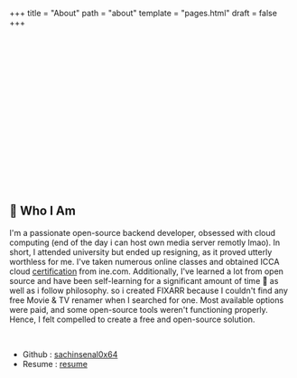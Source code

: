 +++
title = "About"
path = "about"
template = "pages.html"
draft = false
+++
<br>
<div align="center">
<a href="https://en.wikipedia.org/wiki/Diogenes" target="_blank" aria-label="Minimalism"><img src="https://sachinsenal0x64.github.io/picx-images-hosting/1701343027123.34vfgcv5fmrk.webp" alt="Diogenes livin in a barrel" width="480" height="252" style="visibility: hidden;" onload="this.style.visibility = 'visible'; this.style.opacity = 1;"/></a>
</div>
<br>

## 👤 Who I Am

I'm a passionate open-source backend developer, obsessed with cloud computing (end of the day i can host own media server remotly lmao). In short, I attended university but ended up resigning, as it proved utterly worthless for me. I've taken numerous online classes and obtained ICCA cloud [certification](https://certs.ine.com/7bb6bdb9-d509-4ab9-a46a-0143271d89b6) from ine.com. Additionally, I've learned a lot from open source and have been self-learning for a significant amount of time 📖 as well as i follow philosophy. so i created FIXARR because I couldn't find any free Movie & TV renamer when I searched for one. Most available options were paid, and some open-source tools weren't functioning properly. Hence, I felt compelled to create a free and open-source solution.

<br>

- Github : [sachinsenal0x64](https://github.com/sachinsenal0x64)
- Resume : [resume](https://index.401658.xyz/Sachin-Senal-Resume-V3.pdf)
